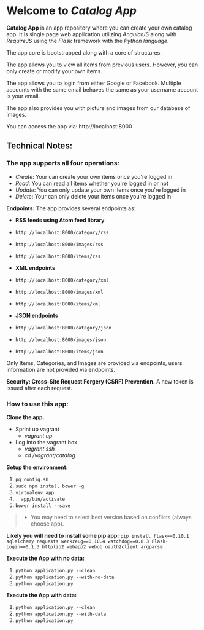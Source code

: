 # Welcome to *Catalog App*

**Catalog App** is an app repository where you can create your own catalog app. It is single page web application utilizing *AngularJS* along with *RequireJS* using the *Flask* framework with the *Python language*.

The app core is bootstrapped along with a core of structures.

The app allows you to view all items from previous users. However, you can only create or modify your own items.

The app allows you to login from either Google or Facebook. Multiple accounts with the same email behaves the same as your username account is your email.

The app also provides you with picture and images from our database of images.

You can access the app via: http://localhost:8000

## Technical Notes:

### The app supports all four operations:

* *Create*: Your can create your own items once you're logged in
* *Read*: You can read all items whether you're logged in or not
* *Update*: You can only update your own items once you're logged in
* *Delete*: Your can only delete your items once you're logged in

**Endpoints:**
The app provides several endpoints as:

* **RSS feeds using Atom feed library**

* `http://localhost:8000/category/rss`
* `http://localhost:8000/images/rss`
* `http://localhost:8000/items/rss`

* **XML endpoints**

* `http://localhost:8000/category/xml`
* `http://localhost:8000/images/xml`
* `http://localhost:8000/items/xml`

* **JSON endpoints**

* `http://localhost:8000/category/json `
* `http://localhost:8000/images/json`
* `http://localhost:8000/items/json`

Only Items, Categories, and Images are provided via endpoints, users information are not provided via endpoints.

**Security: Cross-Site Request Forgery (CSRF) Prevention.**
A new token is issued after each request.


### How to use this app:

**Clone the app.**

* Sprint up vagrant
	* 	*vagrant up*
* Log into the vagrant box
	* 	*vagrant ssh*
	* 	*cd /vagrant/catalog*

**Setup the environment:**

1. `pg_config.sh`
2. `sudo npm install bower -g`
3. `virtualenv app`
4. `. app/bin/activate`
5. `bower install --save`
> 	* You may need to select best version based on conflicts (always choose app).

**Likely you will need to install some pip app:**
`pip install flask==0.10.1 sqlalchemy requests werkzeug==0.10.4 watchdog==0.8.3 Flask-Login==0.1.3 httplib2 webapp2 webob oauth2client argparse`


**Execute the App with no data:**

1. `python application.py --clean`
2. `python application.py --with-no-data`
3. `python application.py`

**Execute the App with data:**

1. `python application.py --clean`
2. `python application.py --with-data`
3. `python application.py`



